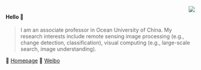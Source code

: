 <img align="right" src="https://github-readme-stats.vercel.app/api?username=summitgao&show_icons=true&icon_color=805AD5&text_color=718096&bg_color=ffffff&hide_title=true" />

#### Hello 👏

> I am an associate professor in Ocean University of China. My research interests include remote sensing image processing (e.g., change detection, classification), visual computing (e.g., large-scale search, image understanding).

🔗 [Homepage](http://feng-gao.cn) 🔗 [Weibo](https://www.weibo.com/summitgao)
